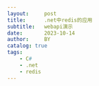 ```yaml
---
layout:     post
title:      .net中redis的应用
subtitle:   webapi演示
date:       2023-10-14
author:     BY
catalog: true
tags:
    - C#
    - .net
    - redis
---
```


